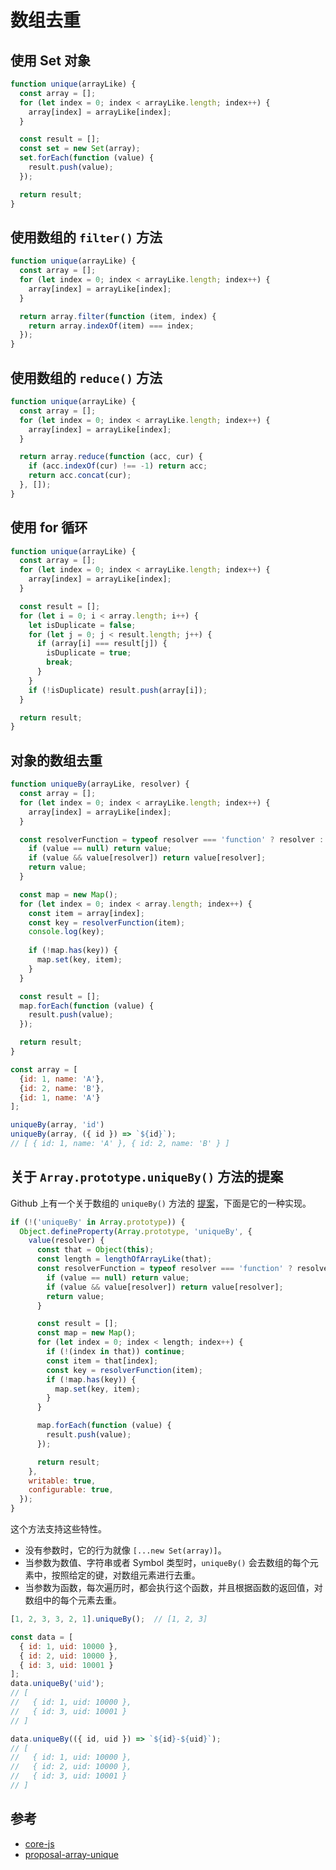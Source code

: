 # 数组去重

## 使用 Set 对象

```javascript
function unique(arrayLike) {
  const array = [];
  for (let index = 0; index < arrayLike.length; index++) {
    array[index] = arrayLike[index];
  }

  const result = [];
  const set = new Set(array);
  set.forEach(function (value) {
    result.push(value);
  });

  return result;
}
```

## 使用数组的 `filter()` 方法

```javascript
function unique(arrayLike) {
  const array = [];
  for (let index = 0; index < arrayLike.length; index++) {
    array[index] = arrayLike[index];
  }

  return array.filter(function (item, index) {
    return array.indexOf(item) === index;
  });
}
```

## 使用数组的 `reduce()` 方法

```javascript
function unique(arrayLike) {
  const array = [];
  for (let index = 0; index < arrayLike.length; index++) {
    array[index] = arrayLike[index];
  }

  return array.reduce(function (acc, cur) {
    if (acc.indexOf(cur) !== -1) return acc;
    return acc.concat(cur);
  }, []);
}
```

## 使用 for 循环

```javascript
function unique(arrayLike) {
  const array = [];
  for (let index = 0; index < arrayLike.length; index++) {
    array[index] = arrayLike[index];
  }

  const result = [];
  for (let i = 0; i < array.length; i++) {
    let isDuplicate = false;
    for (let j = 0; j < result.length; j++) {
      if (array[i] === result[j]) {
        isDuplicate = true;
        break;
      }
    }
    if (!isDuplicate) result.push(array[i]);
  }

  return result;
}
```

## 对象的数组去重

```javascript
function uniqueBy(arrayLike, resolver) {
  const array = [];
  for (let index = 0; index < arrayLike.length; index++) {
    array[index] = arrayLike[index];
  }

  const resolverFunction = typeof resolver === 'function' ? resolver : function (value) {
    if (value == null) return value;
    if (value && value[resolver]) return value[resolver];
    return value;
  }

  const map = new Map();
  for (let index = 0; index < array.length; index++) {
    const item = array[index];
    const key = resolverFunction(item);
    console.log(key);
    
    if (!map.has(key)) {
      map.set(key, item);
    }
  }

  const result = [];
  map.forEach(function (value) {
    result.push(value);
  });

  return result;
}
```

```javascript
const array = [
  {id: 1, name: 'A'},
  {id: 2, name: 'B'},
  {id: 1, name: 'A'}
];

uniqueBy(array, 'id')
uniqueBy(array, ({ id }) => `${id}`);
// [ { id: 1, name: 'A' }, { id: 2, name: 'B' } ]
```

## 关于 `Array.prototype.uniqueBy()` 方法的提案

Github 上有一个关于数组的 `uniqueBy()` 方法的 [提案](https://github.com/tc39/proposal-array-unique)，下面是它的一种实现。

```javascript
if (!('uniqueBy' in Array.prototype)) {
  Object.defineProperty(Array.prototype, 'uniqueBy', {
    value(resolver) {
      const that = Object(this);
      const length = lengthOfArrayLike(that);
      const resolverFunction = typeof resolver === 'function' ? resolver : function (value) {
        if (value == null) return value;
        if (value && value[resolver]) return value[resolver];
        return value;
      }

      const result = [];
      const map = new Map();
      for (let index = 0; index < length; index++) {
        if (!(index in that)) continue;
        const item = that[index];
        const key = resolverFunction(item);
        if (!map.has(key)) {
          map.set(key, item);
        }
      }

      map.forEach(function (value) {
        result.push(value);
      });

      return result;
    },
    writable: true,
    configurable: true,
  });
}
```

这个方法支持这些特性。

- 没有参数时，它的行为就像 `[...new Set(array)]`。
- 当参数为数值、字符串或者 Symbol 类型时，`uniqueBy()` 会去数组的每个元素中，按照给定的键，对数组元素进行去重。
- 当参数为函数，每次遍历时，都会执行这个函数，并且根据函数的返回值，对数组中的每个元素去重。

```javascript
[1, 2, 3, 3, 2, 1].uniqueBy();  // [1, 2, 3]

const data = [
  { id: 1, uid: 10000 },
  { id: 2, uid: 10000 },
  { id: 3, uid: 10001 }
];
data.uniqueBy('uid');
// [
//   { id: 1, uid: 10000 },
//   { id: 3, uid: 10001 }
// ]

data.uniqueBy(({ id, uid }) => `${id}-${uid}`);
// [
//   { id: 1, uid: 10000 },
//   { id: 2, uid: 10000 },
//   { id: 3, uid: 10001 }
// ]
```

## 参考

- [core-js](packages/core-js/internals/array-unique-by.js)
- [proposal-array-unique](https://github.com/tc39/proposal-array-unique)
